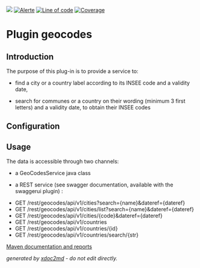 ![](https://dev.lutece.paris.fr/jenkins/buildStatus/icon?job=plugin-geocodes-deploy)
[![Alerte](https://dev.lutece.paris.fr/sonar/api/project_badges/measure?project=fr.paris.lutece.plugins%3Aplugin-geocodes&metric=alert_status)](https://dev.lutece.paris.fr/sonar/dashboard?id=fr.paris.lutece.plugins%3Aplugin-geocodes)
[![Line of code](https://dev.lutece.paris.fr/sonar/api/project_badges/measure?project=fr.paris.lutece.plugins%3Aplugin-geocodes&metric=ncloc)](https://dev.lutece.paris.fr/sonar/dashboard?id=fr.paris.lutece.plugins%3Aplugin-geocodes)
[![Coverage](https://dev.lutece.paris.fr/sonar/api/project_badges/measure?project=fr.paris.lutece.plugins%3Aplugin-geocodes&metric=coverage)](https://dev.lutece.paris.fr/sonar/dashboard?id=fr.paris.lutece.plugins%3Aplugin-geocodes)

# Plugin geocodes

## Introduction

The purpose of this plug-in is to provide a service to:

- find a city or a country label according to its INSEE code and a validity date,

- search for communes or a country on their wording (minimum 3 first letters) and a validity date, to obtain their INSEE codes

## Configuration



## Usage

The data is accessible through two channels:

- a GeoCodesService java class

- a REST service (see swagger documentation, available with the swaggerui plugin) :

 
* GET /rest/geocodes/api/v1/cities?search={name}&dateref={dateref}
* GET /rest/geocodes/api/v1/cities/list?search={name}&dateref={dateref}
* GET /rest/geocodes/api/v1/cities/{code}&dateref={dateref}
* GET /rest/geocodes/api/v1/countries
* GET /rest/geocodes/api/v1/countries/{id}
* GET /rest/geocodes/api/v1/countries/search/{str}


[Maven documentation and reports](https://dev.lutece.paris.fr/plugins/plugin-geocodes/)



 *generated by [xdoc2md](https://github.com/lutece-platform/tools-maven-xdoc2md-plugin) - do not edit directly.*